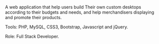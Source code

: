 A web application that help users build Their own custom desktops according to their budgets and needs, and help merchandisers displaying and promote their products.

Tools: PHP, MySQL, CSS3, Bootstrap, Javascript and jQuery.

Role: Full Stack Developer.
